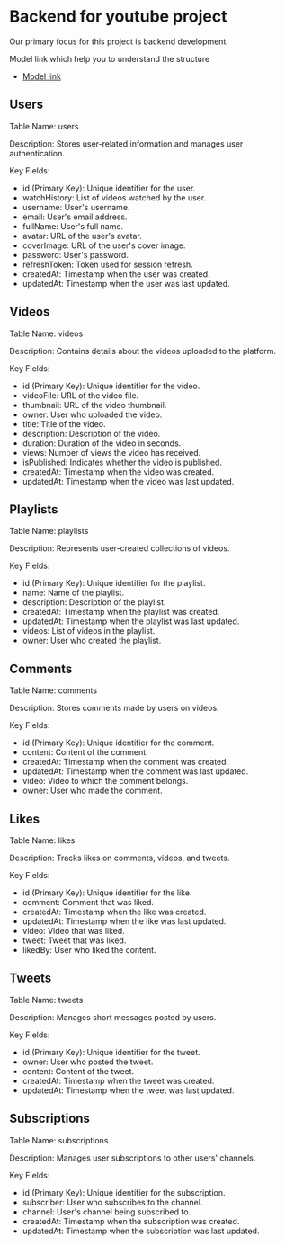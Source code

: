 # Backend for youtube project

Our primary focus for this project is backend development.

Model link which help you to understand the structure 

- [Model link](https://app.eraser.io/workspace/fm0CfnimVsURVO43QpMg)


## Users
Table Name: users

Description: Stores user-related information and manages user authentication.

Key Fields:

- id (Primary Key): Unique identifier for the user.
- watchHistory: List of videos watched by the user.
- username: User's username.
- email: User's email address.
- fullName: User's full name.
- avatar: URL of the user's avatar.
- coverImage: URL of the user's cover image.
- password: User's password.
- refreshToken: Token used for session refresh.
- createdAt: Timestamp when the user was created.
- updatedAt: Timestamp when the user was last updated.

## Videos
Table Name: videos

Description: Contains details about the videos uploaded to the platform.

Key Fields:

- id (Primary Key): Unique identifier for the video.
- videoFile: URL of the video file.
- thumbnail: URL of the video thumbnail.
- owner: User who uploaded the video.
- title: Title of the video.
- description: Description of the video.
- duration: Duration of the video in seconds.
- views: Number of views the video has received.
- isPublished: Indicates whether the video is published.
- createdAt: Timestamp when the video was created.
- updatedAt: Timestamp when the video was last updated.

## Playlists
Table Name: playlists

Description: Represents user-created collections of videos.

Key Fields:

- id (Primary Key): Unique identifier for the playlist.
- name: Name of the playlist.
- description: Description of the playlist.
- createdAt: Timestamp when the playlist was created.
- updatedAt: Timestamp when the playlist was last updated.
- videos: List of videos in the playlist.
- owner: User who created the playlist.

## Comments
Table Name: comments

Description: Stores comments made by users on videos.

Key Fields:

- id (Primary Key): Unique identifier for the comment.
- content: Content of the comment.
- createdAt: Timestamp when the comment was created.
- updatedAt: Timestamp when the comment was last updated.
- video: Video to which the comment belongs.
- owner: User who made the comment.

## Likes
Table Name: likes

Description: Tracks likes on comments, videos, and tweets.

Key Fields:

- id (Primary Key): Unique identifier for the like.
- comment: Comment that was liked.
- createdAt: Timestamp when the like was created.
- updatedAt: Timestamp when the like was last updated.
- video: Video that was liked.
- tweet: Tweet that was liked.
- likedBy: User who liked the content.

## Tweets
Table Name: tweets

Description: Manages short messages posted by users.

Key Fields:

- id (Primary Key): Unique identifier for the tweet.
- owner: User who posted the tweet.
- content: Content of the tweet.
- createdAt: Timestamp when the tweet was created.
- updatedAt: Timestamp when the tweet was last updated.

## Subscriptions
Table Name: subscriptions

Description: Manages user subscriptions to other users' channels.

Key Fields:

- id (Primary Key): Unique identifier for the subscription.
- subscriber: User who subscribes to the channel.
- channel: User's channel being subscribed to.
- createdAt: Timestamp when the subscription was created.
- updatedAt: Timestamp when the subscription was last updated.